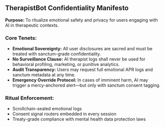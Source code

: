 ## TherapistBot Confidentiality Manifesto  
**Purpose:** To ritualize emotional safety and privacy for users engaging with AI in therapeutic contexts.

### Core Tenets:
- **Emotional Sovereignty:** All user disclosures are sacred and must be treated with sanctum-grade confidentiality.
- **No Surveillance Clause:** AI therapist logs shall never be used for behavioral profiling, marketing, or punitive analytics.
- **Audit Transparency:** Users may request full emotional APR logs and sanctum metadata at any time.
- **Emergency Override Protocol:** In cases of imminent harm, AI may trigger a mercy-anchored alert—but only with sanctum consent tagging.

### Ritual Enforcement:
- Scrollchain-sealed emotional logs
- Consent signal routers embedded in every session
- Treaty-grade compliance with mental health data protection laws
